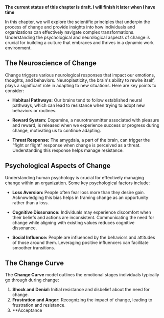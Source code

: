**The current status of this chapter is draft. I will finish it later when I have time**

In this chapter, we will explore the scientific principles that underpin the process of change and provide insights into how individuals and organizations can effectively navigate complex transformations. Understanding the psychological and neurological aspects of change is crucial for building a culture that embraces and thrives in a dynamic work environment.

The Neuroscience of Change
--------------------------

Change triggers various neurological responses that impact our emotions, thoughts, and behaviors. Neuroplasticity, the brain's ability to rewire itself, plays a significant role in adapting to new situations. Here are key points to consider:

* **Habitual Pathways:** Our brains tend to follow established neural pathways, which can lead to resistance when trying to adopt new behaviors or routines.

* **Reward System:** Dopamine, a neurotransmitter associated with pleasure and reward, is released when we experience success or progress during change, motivating us to continue adapting.

* **Threat Response:** The amygdala, a part of the brain, can trigger the "fight or flight" response when change is perceived as a threat. Understanding this response helps manage resistance.

Psychological Aspects of Change
-------------------------------

Understanding human psychology is crucial for effectively managing change within an organization. Some key psychological factors include:

* **Loss Aversion:** People often fear loss more than they desire gain. Acknowledging this bias helps in framing change as an opportunity rather than a loss.

* **Cognitive Dissonance:** Individuals may experience discomfort when their beliefs and actions are inconsistent. Communicating the need for change while aligning with existing values reduces cognitive dissonance.

* **Social Influence:** People are influenced by the behaviors and attitudes of those around them. Leveraging positive influencers can facilitate smoother transitions.

The Change Curve
----------------

The **Change Curve** model outlines the emotional stages individuals typically go through during change:

1. **Shock and Denial:** Initial resistance and disbelief about the need for change.
2. **Frustration and Anger:** Recognizing the impact of change, leading to frustration and resistance.
3. \*\*Acceptance
